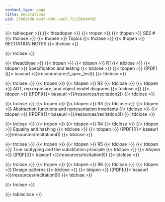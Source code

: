 ```yaml
---
content_type: page
title: Recitations
uid: 270624d6-4e4f-43dc-ca67-71c296d44f02
---
```


{{< tableopen >}}
{{< theadopen >}}
{{< tropen >}}
{{< thopen >}}
SES #
{{< thclose >}}
{{< thopen >}}
Topics
{{< thclose >}}
{{< thopen >}}
RECITATION NOTES
{{< thclose >}}

{{< trclose >}}

{{< theadclose >}}
{{< tropen >}}
{{< tdopen >}}
R1
{{< tdclose >}}
{{< tdopen >}}
Specification and testing
{{< tdclose >}}
{{< tdopen >}}
([PDF]({{< baseurl >}}/resources/rec1_spec_test))
{{< tdclose >}}

{{< trclose >}}
{{< tropen >}}
{{< tdopen >}}
R2
{{< tdclose >}}
{{< tdopen >}}
ADT, rep exposure, and object model diagrams
{{< tdclose >}}
{{< tdopen >}}
([PDF]({{< baseurl >}}/resources/recitation2))
{{< tdclose >}}

{{< trclose >}}
{{< tropen >}}
{{< tdopen >}}
R3
{{< tdclose >}}
{{< tdopen >}}
Abstraction functions and representation invariants
{{< tdclose >}}
{{< tdopen >}}
([PDF]({{< baseurl >}}/resources/recitation3))
{{< tdclose >}}

{{< trclose >}}
{{< tropen >}}
{{< tdopen >}}
R4
{{< tdclose >}}
{{< tdopen >}}
Equality and hashing
{{< tdclose >}}
{{< tdopen >}}
([PDF]({{< baseurl >}}/resources/recitation4))
{{< tdclose >}}

{{< trclose >}}
{{< tropen >}}
{{< tdopen >}}
R5
{{< tdclose >}}
{{< tdopen >}}
True subtyping and the substitution principle
{{< tdclose >}}
{{< tdopen >}}
([PDF]({{< baseurl >}}/resources/recitation5))
{{< tdclose >}}

{{< trclose >}}
{{< tropen >}}
{{< tdopen >}}
R6
{{< tdclose >}}
{{< tdopen >}}
Design patterns
{{< tdclose >}}
{{< tdopen >}}
([PDF]({{< baseurl >}}/resources/recitation6))
{{< tdclose >}}

{{< trclose >}}

{{< tableclose >}}